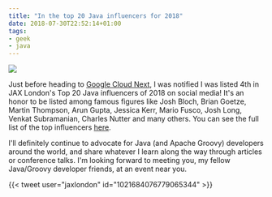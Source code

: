 ```yaml
---
title: "In the top 20 Java influencers for 2018"
date: 2018-07-30T22:52:14+01:00
tags:
- geek
- java
---
```


![](/img/misc/JAX_London_2018_Infografik_Influencer_Teaser_600x3700_47308_v1.jpg)

Just before heading to [Google Cloud Next](https://cloud.withgoogle.com/next18/sf/), I was notified I was listed 4th in JAX London's Top 20 Java influencers of 2018 on social media! It's an honor to be listed among famous figures like Josh Bloch, Brian Goetze, Martin Thompson, Arun Gupta, Jessica Kerr, Mario Fusco, Josh Long, Venkat Subramanian, Charles Nutter and many others. You can see the full list of the top influencers [here](https://jaxlondon.com/blog/java-core-languages/top-20-java-influencers-of-2018/).

I'll definitely continue to advocate for Java (and Apache Groovy) developers around the world, and share whatever I learn along the way through articles or conference talks. I'm looking forward to meeting you, my fellow Java/Groovy developer friends, at an event near you.

{{< tweet user="jaxlondon" id="1021684076779065344" >}}